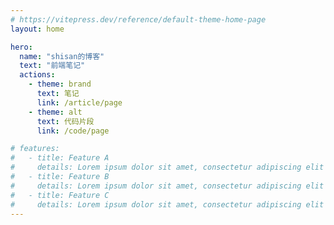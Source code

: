 ```yaml
---
# https://vitepress.dev/reference/default-theme-home-page
layout: home

hero:
  name: "shisan的博客"
  text: "前端笔记"
  actions:
    - theme: brand
      text: 笔记
      link: /article/page
    - theme: alt
      text: 代码片段
      link: /code/page

# features:
#   - title: Feature A
#     details: Lorem ipsum dolor sit amet, consectetur adipiscing elit
#   - title: Feature B
#     details: Lorem ipsum dolor sit amet, consectetur adipiscing elit
#   - title: Feature C
#     details: Lorem ipsum dolor sit amet, consectetur adipiscing elit
---
```


